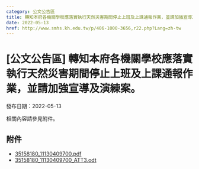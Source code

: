 ```yaml
---
category: 公文公告區
title: 轉知本府各機關學校應落實執行天然災害期間停止上班及上課通報作業，並請加強宣導及演練案。
date: 2022-05-13
href: http://www.smhs.kh.edu.tw/p/406-1000-3656,r22.php?Lang=zh-tw
---
```


# [公文公告區] 轉知本府各機關學校應落實執行天然災害期間停止上班及上課通報作業，並請加強宣導及演練案。

發布日期：2022-05-13

相關內容請參見附件。

## 附件

- [35158180_11130409700.pdf](https://www.smhs.kh.edu.tw/var/file/0/1000/attach/67/pta_3429_7202293_04665.pdf)
- [35158180_11130409700_ATT3.odt](https://www.smhs.kh.edu.tw/app/index.php?Action=downloadfile&file=WVhSMFlXTm9MelkzTDNCMFlWOHpORE13WHpJeE1qY3dORE5mTURRMk5qVXViMlIw&fname=0054ROGHRKPOVXHHA4XSIGWTKKMOOKKK14FGSSYSGGUXXWTSZWUS24DGUSOOZWROWWCCJDYXDGA0LK24WWKO40LK20B054ICNPRL3450LKB4ZSSW1454QKUSYWPO0121JCLKNPIGQOJGSWHCUS30A110)

